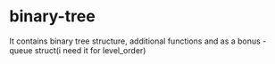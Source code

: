 # binary-tree
It contains binary tree structure, additional functions and as a bonus - queue struct(i need it for level_order)
